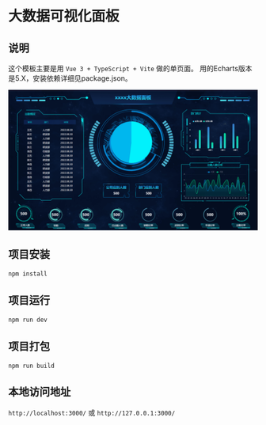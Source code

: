 # 大数据可视化面板

## 说明
这个模板主要是用 `Vue 3 + TypeScript + Vite` 做的单页面。
用的Echarts版本是5.X，安装依赖详细见package.json。


![image](https://github.com/gcnova/vue3-echarts/blob/master/src/assets/images/picture.png)

## 项目安装

```
npm install
```

## 项目运行

```
npm run dev
```
## 项目打包
```
npm run build
```

## 本地访问地址
`http://localhost:3000/` 或 `http://127.0.0.1:3000/`